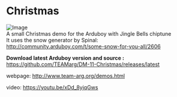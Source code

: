 # Christmas

![Image](http://www.team-arg.org/images/demos/Christmas.gif)  
A small Christmas demo for the Arduboy with Jingle Bells chiptune  
It uses the snow generator by Spinal: http://community.arduboy.com/t/some-snow-for-you-all/2606  

**Download latest Arduboy version and source :** https://github.com/TEAMarg/DM-11-Christmas/releases/latest  

webpage: http://www.team-arg.org/demos.html

video: https://youtu.be/xDd_8yjqGws
